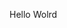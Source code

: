Hello Wolrd
































































































































































































































































































































































































































































































































































































































































































































































































































































































































































































































































































































































































































































































































































































































































































































































































































































































































































































































































































































































































































































































































































































































































































































































































































































































































































































































































































































































































































































































































































































































































































































































































































































































































































































































































































































































































































































































































































































































































































































































































































































































































































































































































































































































































































































































































































































































































































































































































































































































































































































































































































































































































































































































